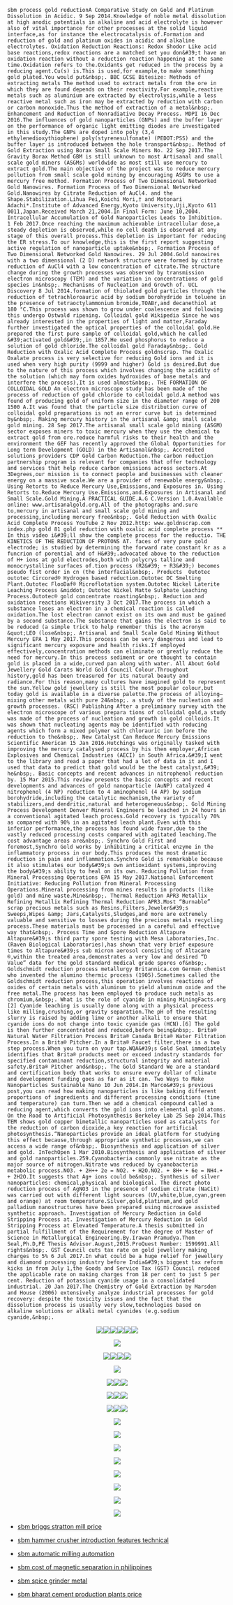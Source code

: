 
```
sbm process gold reductionA Comparative Study on Gold and Platinum Dissolution in Acidic. 9 Sep 2014.Knowledge of noble metal dissolution at high anodic potentials in alkaline and acid electrolyte is however also of vital importance for other processes at the solid liquid interface,as for instance the electrocatalysis of.Formation and reduction of gold and platinum oxides in acidic and alkaline electrolytes. Oxidation Reduction Reactions: Redox Shodor Like acid base reactions,redox reactions are a matched set you don&#39;t have an oxidation reaction without a reduction reaction happening at the same time.Oxidation refers to the.Oxidants get reduced in the process by a reducing agent.Cu(s) is.This is used,for example,to make something gold plated.You would put&nbsp;. BBC GCSE Bitesize: Methods of extracting metals The method used to extract metals from the ore in which they are found depends on their reactivity.For example,reactive metals such as aluminium are extracted by electrolysis,while a less reactive metal such as iron may be extracted by reduction with carbon or carbon monoxide.Thus the method of extraction of a metal&nbsp;. Enhancement and Reduction of Nonradiative Decay Process. MDPI 16 Dec 2016.The influences of gold nanoparticles (GNPs) and the buffer layer on the performance of organic light emitting diodes are investigated in this study.The GNPs are doped into poly (3,4 ethylenedioxythiophene) poly(styrenesulfonate) (PEDOT:PSS) and the buffer layer is introduced between the hole transport&nbsp;. Method of Gold Extraction using Borax Small Scale Miners No. 22 Sep 2017.The Gravity Borax Method GBM is still unknown to most Artisanal and small scale gold miners (ASGMs) worldwide as most still use mercury to extract gold.The main objective of the project was to reduce mercury pollution from small scale gold mining by encouraging ASGMs to use a mercury free method. Formation Process of Two Dimensional Networked Gold Nanowires. Formation Process of Two Dimensional Networked Gold.Nanowires by Citrate Reduction of AuCl4. and the Shape.Stabilization.Lihua Pei,Koichi Mori,† and Motonari Adachi*.Institute of Advanced Energy,Kyoto University,Uji,Kyoto 611 0011,Japan.Received March 21,2004.In Final Form: June 10,2004. Intracellular Accumulation of Gold Nanoparticles Leads to Inhibition. 1 Feb 2017.Once reaching the maximum achievable intracellular dose,a steady depletion is observed,while no cell death is observed at any stage of this overall process.This depletion is important for reducing the ER stress.To our knowledge,this is the first report suggesting active regulation of nanoparticle uptake&nbsp;. Formation Process of Two Dimensional Networked Gold Nanowires. 29 Jul 2004.Gold nanowires with a two dimensional (2 D) network structure were formed by citrate reduction of AuCl4 with a low concentration of citrate.The structure change during the growth processes was observed by transmission electron microscopy (TEM) and the variation in concentrations of gold species in&nbsp;. Mechanisms of Nucleation and Growth of. UCL Discovery 8 Jul 2014.formation of thiolated gold particles through the reduction of tetrachloroauric acid by sodium borohydride in toluene in the presence of tetraoctylammonium bromide,TOABr,and decanethiol at 180 °C.This process was shown to grow under coalescence and following this undergo Ostwald ripening. Colloidal gold Wikipedia Since he was already interested in the properties of light and matter,Faraday further investigated the optical properties of the colloidal gold.He prepared the first pure sample of colloidal gold,which he called &#39;activated gold&#39;,in 1857.He used phosphorus to reduce a solution of gold chloride.The colloidal gold Faraday&nbsp;. Gold Reduction with Oxalic Acid Complete Process goldnscrap. The Oxalic Oxalate process is very selective for reducing Gold ions and it is used when very high purity (9999 and higher) Gold is desired.But due to the nature of this process which involves changing the acidity of the solution (which may form oxides hydroxides of base metals and interfere the process),It is used almost&nbsp;. THE FORMATION OF COLLOIDAL GOLD An electron microscope study has been made of the process of reduction of gold chloride to colloidal gold.A method was found of producing gold of uniform size in the diameter range of 200 1500 A.It was found that the particle size distribution curve of colloidal gold preparations is not an error curve but is determined by&nbsp;. Making mercury history in the artisanal &amp; small scale gold mining. 28 Sep 2017.The artisanal small scale gold mining (ASGM) sector exposes miners to toxic mercury when they use the chemical to extract gold from ore.reduce harmful risks to their health and the environment the GEF has recently approved the Global Opportunities for Long term Development (GOLD) in the Artisanal&nbsp;. Accredited solutions providers CDP Gold Carbon Reduction.The carbon reduction partnership program is relevant for companies that offer technology and services that help reduce carbon emissions across sectors.At 3Degrees,our mission is to connect people and businesses with cleaner energy on a massive scale.We are a provider of renewable energy&nbsp;. Using Retorts to Reduce Mercury Use,Emissions,and Exposures in. Using Retorts to.Reduce Mercury Use.Emissions,and.Exposures in Artisanal and Small Scale.Gold Mining.A PRACTICAL GUIDE.A.G C.Version 1.0.Available online: www.artisanalgold.org.All of the photographs and.sure to,mercury in artisanal and small scale gold mining and processing,including mercury free&nbsp;. Gold Reduction with Oxalic Acid Complete Process YouTube 2 Nov 2012.http: www.goldnscrap.com index.php gold 81 gold reduction with oxalic acid complete process ** In this video i&#39;ll show the complete process for the reductio. THE KINETICS OF THE REDUCTION OF PROTONS AT. faces of very pure gold electrode; is studied by determining the forward rate constant kr as a funcrion of porential and of H&#39;.advocated above to the reduction of H+ ions at gold electrodes,both with polycrys talline and monocrystalline surfaces of.tion process (R2&#39; + R3&#39;) becomes pseudo fist order in cn (the interfacial&nbsp;. Products  Outotec outotec Circored® Hydrogen based reduction.Outotec DC Smelting Plant.Outotec FlooDaf® Microflotation system.Outotec Nickel Laterite Leaching Process &middot; Outotec Nickel Matte Sulphate Leaching Process.Outotec® gold concentrate roasting&nbsp;. Reduction and oxidation reactions Wikiversity 3 Oct 2017.The process in which a substance loses an electron in a chemical reaction is called oxidation.The lost electron cannot exist on its own and must be gained by a second substance.The substance that gains the electron is said to be reduced (a simple trick to help remember this is the acronym &quot;LEO (lose&nbsp;. Artisanal and Small Scale Gold Mining Without Mercury EPA 1 May 2017.This process can be very dangerous and lead to significant mercury exposure and health risks.If employed effectively,concentration methods can eliminate or greatly reduce the need for mercury.In this process sediment or ore thought to contain gold is placed in a wide,curved pan along with water. All About Gold Jewellery Gold Carats World Gold Council Colour.Throughout history,gold has been treasured for its natural beauty and radiance.For this reason,many cultures have imagined gold to represent the sun.Yellow gold jewellery is still the most popular colour,but today gold is available in a diverse palette.The process of alloying—mixing other metals with pure 24&nbsp;. a study of the nucleation and growth processes. (RSC) Publishing After a preliminary survey with the electron microscope of various prepara tions of colloidal gold,a study was made of the process of nucleation and growth in gold colloids.It was shown that nucleating agents may be identified with reducing agents which form a mixed polymer with chlorauric ion before the reduction to the&nbsp;. New Catalyst Can Reduce Mercury Emissions Scientific American 15 Jan 2016.Hutchings was originally tasked with improving the mercury catalysed process by his then employer,African Explosives and Chemical Industries (AECI) in South Africa.&#39;I went to the library and read a paper that had a lot of data in it and I used that data to predict that gold would be the best catalyst,&#39; he&nbsp;. Basic concepts and recent advances in nitrophenol reduction by. 15 Mar 2015.This review presents the basic concepts and recent developments and advances of gold nanoparticle (AuNP) catalyzed 4 nitrophenol (4 NP) reduction to 4 aminophenol (4 AP) by sodium borohydride,including the catalytic mechanism,the variety of stabilizers,and dendritic,natural and heterogeneous&nbsp;. Gold Mining Process Development Denver Mineral Engineers be leached in 24 hours in a conventional agitated leach process.Gold recovery is typically 70% as compared with 90% in an agitated leach plant.Even with this inferior performance,the process has found wide favor,due to the vastly reduced processing costs compared with agitated leaching.The cost advantage areas are&nbsp;. Synchro Gold First and foremost,Synchro Gold works by inhibiting a critical enzyme in the inflammatory process in our body.This produces the most dramatic reduction in pain and inflammation.Synchro Gold is remarkable because it also stimulates our body&#39;s own antioxidant systems,improving the body&#39;s ability to heal on its own. Reducing Pollution from Mineral Processing Operations EPA 15 May 2017.National Enforcement Initiative: Reducing Pollution from Mineral Processing Operations.Mineral processing from mines results in products (like gold) and mine waste.Mine&nbsp;. Thermal Reduction APR3 Metallix Refining Metallix Refining Thermal Reduction APR3.Most “Burnable” scrap precious metals such as Resins,Filters,Jeweler&#39;s Sweeps,Wipes &amp; Jars,Catalysts,Sludges,and more are extremely valuable and sensitive to losses during the precious metals recycling process.These materials must be processed in a careful and effective way that&nbsp;. Process Time and Spore Reduction Altapure Altapure&#39;s third party spore testing with Mesa Laboratories,Inc.(Raven Biological Laboratories),has shown that very brief exposure times to Altapure&#39;s sub micron aerosol consisting of Altacare ®,within the treated area,demonstrates a very low and desired “D Value” data for the gold standard medical grade spores of&nbsp;. Goldschmidt reduction process metallurgy Britannica.com German chemist who invented the alumino thermic process (1905).Sometimes called the Goldschmidt reduction process,this operation involves reactions of oxides of certain metals with aluminum to yield aluminum oxide and the free metal.The process has been employed to produce such metals as chromium,&nbsp;. What is the role of cyanide in mining MiningFacts.org [2] Cyanide leaching is usually done along with a physical process like milling,crushing,or gravity separation.The pH of the resulting slurry is raised by adding lime or another alkali to ensure that cyanide ions do not change into toxic cyanide gas (HCN).[6] The gold is then further concentrated and reduced,before being&nbsp;. Brita® Natural Water Filtration Process Brita® Canada Brita® Water Filtration Process.In a Brita® Pitcher.In a Brita® Faucet filter,there is a two step process.When you turn on your tap.WQA&#39;s Gold Seal immediately identifies that Brita® products meet or exceed industry standards for specified contaminant reduction,structural integrity and material safety.Brita® Pitcher and&nbsp;. The Gold Standard We are a standard and certification body that works to ensure every dollar of climate and development funding goes as far as it can. Two Ways to Make Nanoparticles Sustainable Nano 10 Jun 2014.In Marco&#39;s previous post,you can read how making nanoparticles is like baking different proportions of ingredients and different processing conditions (time and temperature) can turn.Then we add a chemical compound called a reducing agent,which converts the gold ions into elemental gold atoms. On the Road to Artificial Photosynthesis Berkeley Lab 25 Sep 2014.This TEM shows gold copper bimetallic nanoparticles used as catalysts for the reduction of carbon dioxide,a key reaction for artificial photosynthesis.“Nanoparticles provide an ideal platform for studying this effect because,through appropriate synthetic processes,we can access a wide range of&nbsp;. Biosynthesis and application of silver and gold. InTechOpen 1 Mar 2010.Biosynthesis and application of silver and gold nanoparticles.259.Cyanobacteria commonly use nitrate as the major source of nitrogen.Nitrate was reduced by cyanobacteria metabolic process.NO3. + 2H++ 2e = NO2. + H2O.NO2. + 8H+ + 6e = NH4.+ + 2H2O.It suggests that Ag+ ions could be&nbsp;. Synthesis of silver nanoparticles: chemical,physical and biological. The direct photo reduction process of AgNO3 in the presence of sodium citrate (NaCit) was carried out with different light sources (UV,white,blue,cyan,green and orange) at room temperature.Silver,gold,platinum,and gold palladium nanostructures have been prepared using microwave assisted synthetic approach. Investigation of Mercury Reduction in Gold Stripping Process at. Investigation of Mercury Reduction in Gold Stripping Process at Elevated Temperature.A thesis submitted in partial fulfillment of the Requirement for the degree of Master of Science in Metallurgical Engineering.By.Irawan Pramudya.Thom Seal,Ph.D,PE Thesis Advisor.August,2015.ProQuest Number: 1599991.All rights&nbsp;. GST Council cuts tax rate on gold jewellery making charges to 5% 6 Jul 2017.In what could be a huge relief for jewellery and diamond processing industry before India&#39;s biggest tax reform kicks in from July 1,the Goods and Service Tax (GST) Council reduced the applicable rate on making charges from 18 per cent to just 5 per cent. Reduction of potassium cyanide usage in a consolidated industrial. 20 Jan 2017.The Chemistry of Gold Extraction by Marsden and House (2006) extensively analyze industrial processes for gold recovery: despite the toxicity issues and the fact that the dissolution process is usually very slow,technologies based on alkaline solutions or alkali metal cyanides (e.g.sodium cyanide,&nbsp;. 
```

<div align="center">
  
<a rel="nofollow" href="https://m.shibang-china.com?f=github&k=sbm+process+gold+reduction"><img src="https://static.shibang-china.com/en/l.png"></a><img src="https://static.shibang-china.com/en/hw.png"><a rel="nofollow" href="https://m.shibang-china.com/product/?f=github&k=sbm+process+gold+reduction"><img src="https://static.shibang-china.com/en/p.png"></a><a rel="nofollow" href="https://m.shibang-china.com/cases/?f=github&k=sbm+process+gold+reduction"><img src="https://static.shibang-china.com/en/c.png"></a><a rel="nofollow" href="https://m.shibang-china.com/news/?f=github&k=sbm+process+gold+reduction"><img src="https://static.shibang-china.com/en/n.png"></a><a rel="nofollow" href="https://m.shibang-china.com?f=github&k=sbm+process+gold+reduction"><img src="https://static.shibang-china.com/en/m.png"></a>

<a rel="nofollow" href="https://m.shibang-china.com/product/?f=github&k=sbm+process+gold+reduction"><img src="https://static.shibang-china.com/en/b.jpg"></a>
  
<a rel="nofollow" href="https://m.shibang-china.com/solution-aggregate.html?f=github&k=sbm+process+gold+reduction"><img src="https://static.shibang-china.com/en/a.jpg"></a><a rel="nofollow" href="https://m.shibang-china.com/solution-mine.html?f=github&k=sbm+process+gold+reduction"><img src="https://static.shibang-china.com/en/m.jpg"></a><a rel="nofollow" href="https://m.shibang-china.com/solution-mill.html?f=github&k=sbm+process+gold+reduction"><img src="https://static.shibang-china.com/en/g.jpg"></a><a rel="nofollow" href="https://m.shibang-china.com/solution-epc.html?f=github&k=sbm+process+gold+reduction"><img src="https://static.shibang-china.com/en/e.jpg"></a>

<a rel="nofollow" href="https://m.shibang-china.com/product/?f=github&k=sbm+process+gold+reduction"><img src="https://static.shibang-china.com/en/a-p.png"></a>

<a rel="nofollow" href="https://m.shibang-china.com/product/crusher/c6x.html?f=github&k=sbm+process+gold+reduction"><img src="https://static.shibang-china.com/en/j.jpg"></a><a rel="nofollow" href="https://m.shibang-china.com/product/crusher/ci5x.html?f=github&k=sbm+process+gold+reduction"><img src="https://static.shibang-china.com/en/i.jpg"></a><a rel="nofollow" href="https://m.shibang-china.com/product/crusher/hst.html?f=github&k=sbm+process+gold+reduction"><img src="https://static.shibang-china.com/en/c.jpg"></a>

<a rel="nofollow" href="https://m.shibang-china.com/product/mill/mtw.html?f=github&k=sbm+process+gold+reduction"><img src="https://static.shibang-china.com/en/mtw.jpg"></a><a rel="nofollow" href="https://m.shibang-china.com/product/mill/scm.html?f=github&k=sbm+process+gold+reduction"><img src="https://static.shibang-china.com/en/scm.jpg"></a><a rel="nofollow" href="https://m.shibang-china.com/product/mill/lm.html?f=github&k=sbm+process+gold+reduction"><img src="https://static.shibang-china.com/en/lm.jpg"></a>

<a rel="nofollow" href="https://m.shibang-china.com/product/sand/vsi6x.html?f=github&k=sbm+process+gold+reduction"><img src="https://static.shibang-china.com/en/6x.jpg"></a><a rel="nofollow" href="https://m.shibang-china.com/product/sand/vu.html?f=github&k=sbm+process+gold+reduction"><img src="https://static.shibang-china.com/en/vu.jpg"></a><a rel="nofollow" href="https://m.shibang-china.com/product/mobile/klun.html?f=github&k=sbm+process+gold+reduction"><img src="https://static.shibang-china.com/en/k.jpg"></a>

<a rel="nofollow" href="https://m.shibang-china.com/cases/?f=github&k=sbm+process+gold+reduction"><img src="https://static.shibang-china.com/en/case.png"></a>

<a rel="nofollow" href="https://m.shibang-china.com/cases/aggregate/202.html?f=github&k=sbm+process+gold+reduction"><img src="https://static.shibang-china.com/en/c-1.jpg"></a>

<a rel="nofollow" href="https://m.shibang-china.com/cases/aggregate/203.html?f=github&k=sbm+process+gold+reduction"><img src="https://static.shibang-china.com/en/c-2.jpg"></a>

<a rel="nofollow" href="https://m.shibang-china.com/cases/mill/123.html?f=github&k=sbm+process+gold+reduction"><img src="https://static.shibang-china.com/en/c-3.jpg"></a>

<a rel="nofollow" href="https://m.shibang-china.com/contact_us.html?f=github&k=sbm+process+gold+reduction"><img src="https://static.shibang-china.com/en/contact.png"></a>

<a rel="nofollow" href="https://swt.shibang-china.com/?f=github&k=sbm+process+gold+reduction"><img src="https://static.shibang-china.com/en/chat.png"></a>

<a rel="nofollow" href="https://whatsapp.shibangsoft.com/WhatsApp.php?f=github&k=sbm+process+gold+reduction"><img src="https://static.shibang-china.com/en/whatsapp.png"></a>

<a rel="nofollow" href="https://m.shibang-china.com/?f=github&k=sbm+process+gold+reduction"><img src="https://static.shibang-china.com/en/website.png"></a>

</div>


* [sbm briggs stratton mill price](sbm%20briggs%20stratton%20mill%20price.md)

* [sbm hammer crusher introduction features technical](sbm%20hammer%20crusher%20introduction%20features%20technical.md)

* [sbm automatic milling automation](sbm%20automatic%20milling%20automation.md)

* [sbm cost of magnetic separation in philippines](sbm%20cost%20of%20magnetic%20separation%20in%20philippines.md)

* [sbm spice grinder metal](sbm%20spice%20grinder%20metal.md)

* [sbm bharat cement production plants price](sbm%20bharat%20cement%20production%20plants%20price.md)